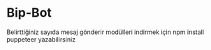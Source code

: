 # Bip-Bot
Belirttiğiniz sayıda mesaj gönderir
modülleri indirmek için npm install puppeteer yazabilirsiniz
